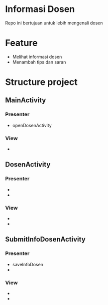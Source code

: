# Informasi Dosen
Repo ini bertujuan untuk lebih mengenali dosen

# Feature
* Melihat informasi dosen
* Menambah tips dan saran

# Structure project
## MainActivity
### Presenter
* openDosenActivity
### View
*
## DosenActivity
### Presenter
*
*
### View
*
*
## SubmitInfoDosenActivity
### Presenter
* saveInfoDosen
*
### View
*
*

